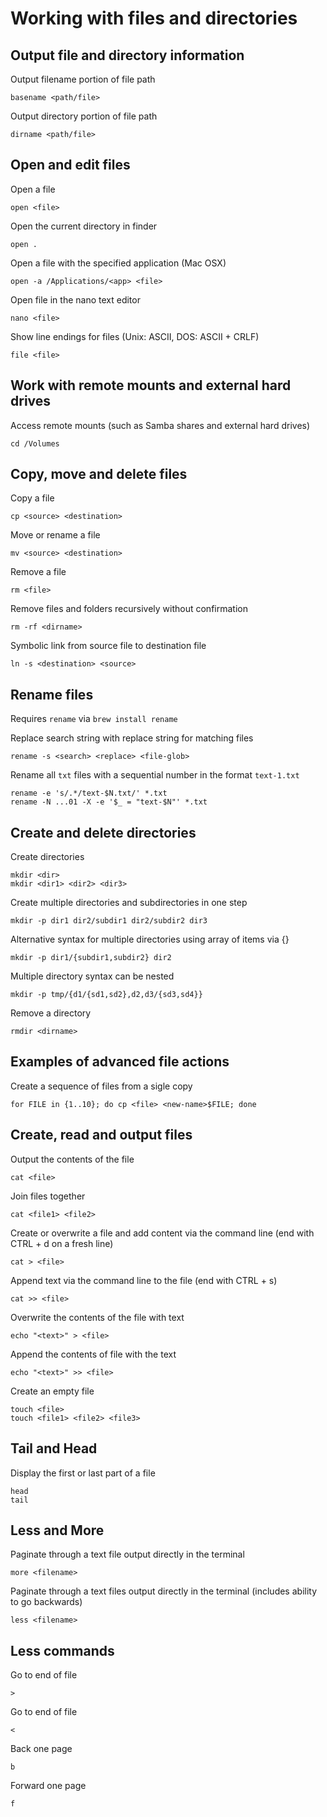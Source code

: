 # Working with files and directories

## Output file and directory information

Output filename portion of file path

    basename <path/file>

Output directory portion of file path

    dirname <path/file>

## Open and edit files

Open a file

    open <file>

Open the current directory in finder

    open .

Open a file with the specified application (Mac OSX)

    open -a /Applications/<app> <file>

Open file in the nano text editor

    nano <file>

Show line endings for files (Unix: ASCII, DOS: ASCII + CRLF)

    file <file>

## Work with remote mounts and external hard drives

Access remote mounts (such as Samba shares and external hard drives)

    cd /Volumes

## Copy, move and delete files

Copy a file

    cp <source> <destination>

Move or rename a file

    mv <source> <destination>

Remove a file

    rm <file>

Remove files and folders recursively without confirmation

    rm -rf <dirname>

Symbolic link from source file to destination file

    ln -s <destination> <source>

## Rename files

Requires `rename` via `brew install rename`

Replace search string with replace string for matching files

    rename -s <search> <replace> <file-glob>

Rename all `txt` files with a sequential number in the format `text-1.txt`

    rename -e 's/.*/text-$N.txt/' *.txt
    rename -N ...01 -X -e '$_ = "text-$N"' *.txt

## Create and delete directories

Create directories

    mkdir <dir>
    mkdir <dir1> <dir2> <dir3>

Create multiple directories and subdirectories in one step

    mkdir -p dir1 dir2/subdir1 dir2/subdir2 dir3

Alternative syntax for multiple directories using array of items via {}

    mkdir -p dir1/{subdir1,subdir2} dir2

Multiple directory syntax can be nested

    mkdir -p tmp/{d1/{sd1,sd2},d2,d3/{sd3,sd4}}

Remove a directory

    rmdir <dirname>

## Examples of advanced file actions

Create a sequence of files from a sigle copy

    for FILE in {1..10}; do cp <file> <new-name>$FILE; done

## Create, read and output files

Output the contents of the file

    cat <file>

Join files together

    cat <file1> <file2>

Create or overwrite a file and add content via the command line (end with CTRL + d on a fresh line)

    cat > <file>

Append text via the command line to the file (end with CTRL + s)

    cat >> <file>

Overwrite the contents of the file with text

    echo "<text>" > <file>

Append the contents of file with the text

    echo "<text>" >> <file>

Create an empty file

    touch <file>
    touch <file1> <file2> <file3>

## Tail and Head

Display the first or last part of a file

    head
    tail

## Less and More

Paginate through a text file output directly in the terminal

    more <filename>

Paginate through a text files output directly in the terminal (includes ability to go backwards)

    less <filename>

## Less commands

Go to end of file

    >

Go to end of file

    <

Back one page

    b

Forward one page

    f
